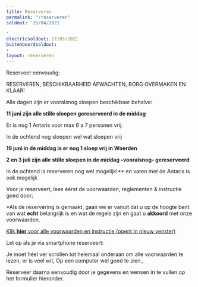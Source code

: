 ```yaml
---
title: Reserveren
permalink: "/reserveren"
soldout: '25/04/2021

'
electricsoldout: 27/03/2021
buitenboordsoldout:
- 
layout: reserveren
---
```



Reserveer eenvoudig:

RESERVEREN, BESCHIKBAARHEID AFWACHTEN, BORG OVERMAKEN EN KLAAR! 

Alle dagen zijn er vooralsnog sloepen beschikbaar behalve:


**11 juni zijn alle stille sloepen gereserveerd in de middag**

Er is nog 1 Antaris voor max 6 a 7 personen vrij.

In de ochtend nog sloepen wel wat sloepen vrij 
 
 
**19 juni in de middag is er nog 1 sloep vrij in Woerden** 

**2 en 3 juli zijn alle stille sloepen in de middag -vooralsnog-  gereserveerd**

in de ochtend is reserveren nog wel mogelijk!** en varen met de Antaris is ook mogelijk


Voor je reserveert, lees éérst de voorwaarden, reglementen & instructie goed door;

*Als de reservering is gemaakt, gaan we er vanuit dat u op de hoogte bent van wat **echt** belangrijk is en wat de regels zijn  en gaat u **akkoord** met onze voorwaarden.

[Klik **hier** voor alle voorwaarden en instructie (opent in nieuw venster)](http://descheepsjongens.nl/voorwaarden)

Let op als je via smartphone reserveert: 

Je moet héel ver scrollen tot helemaal onderaan om alle voorwaarden te lezen, er is veel wit, Op een computer wel goed te zien., 

Reserveer daarna eenvoudig door je gegevens en wensen in te vullen op het formulier hieronder.
